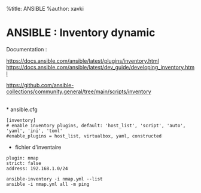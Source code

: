 %title: ANSIBLE
%author: xavki


# ANSIBLE : Inventory dynamic


Documentation : 

https://docs.ansible.com/ansible/latest/plugins/inventory.html
https://docs.ansible.com/ansible/latest/dev_guide/developing_inventory.html

https://github.com/ansible-collections/community.general/tree/main/scripts/inventory


<br>
* ansible.cfg

```
[inventory]
# enable inventory plugins, default: 'host_list', 'script', 'auto', 'yaml', 'ini', 'toml'
#enable_plugins = host_list, virtualbox, yaml, constructed
```


* fichier d'inventaire

```
plugin: nmap
strict: false
address: 192.168.1.0/24
```

```
ansible-inventory -i nmap.yml --list
ansible -i nmap.yml all -m ping
```

